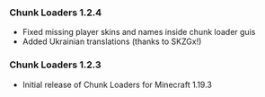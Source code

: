 ### Chunk Loaders 1.2.4
- Fixed missing player skins and names inside chunk loader guis
- Added Ukrainian translations (thanks to SKZGx!)

### Chunk Loaders 1.2.3
- Initial release of Chunk Loaders for Minecraft 1.19.3
